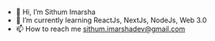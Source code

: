 - 👋 Hi, I’m Sithum Imarsha
- 🌱 I’m currently learning ReactJs, NextJs, NodeJs, Web 3.0
- 📫 How to reach me sithum.imarshadev@gmail.com

<!---
sithum-dev/sithum-dev is a ✨ special ✨ repository because its `README.md` (this file) appears on your GitHub profile.
You can click the Preview link to take a look at your changes.
--->
